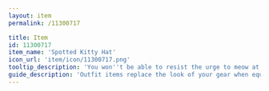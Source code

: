 ```yaml
---
layout: item
permalink: /11300717

title: Item
id: 11300717
item_name: 'Spotted Kitty Hat'
icon_url: 'item/icon/11300717.png'
tooltip_description: 'You won''t be able to resist the urge to meow at others when wearing this adorable kitty hat.'
guide_description: 'Outfit items replace the look of your gear when equipped.'
---
```

